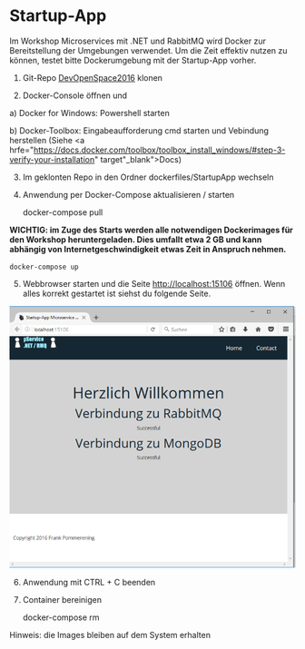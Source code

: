 # Startup-App

Im Workshop Microservices mit .NET und RabbitMQ wird Docker zur Bereitstellung der Umgebungen verwendet.
Um die Zeit effektiv nutzen zu können, testet bitte Dockerumgebung mit der Startup-App vorher.

1) Git-Repo <a href="https://github.com/fpommerening/DevOpenSpace2016.git">DevOpenSpace2016</a> klonen 

2) Docker-Console öffnen und

a) Docker for Windows: Powershell starten

b) Docker-Toolbox: Eingabeaufforderung cmd starten und Vebindung herstellen (Siehe <a hrfe="https://docs.docker.com/toolbox/toolbox_install_windows/#step-3-verify-your-installation" target"_blank">Docs</a>)

3) Im geklonten Repo in den Ordner dockerfiles/StartupApp wechseln

4) Anwendung per Docker-Compose aktualisieren / starten 

	docker-compose pull

<b> WICHTIG: im Zuge des Starts werden alle notwendigen Dockerimages für den Workshop heruntergeladen. Dies umfallt etwa 2 GB und kann abhängig von Internetgeschwindigkeit etwas Zeit in Anspruch nehmen.</b>
	
	docker-compose up

5) Webbrowser starten und die Seite <a href ="http://localhost:15106">http://localhost:15106</a> öffnen. 
Wenn alles korrekt gestartet ist siehst du folgende Seite.
<img src="images/startupApp.png" alt="Screenshot Startup-App"/>

6) Anwendung mit CTRL + C beenden

7) Container bereinigen 

	docker-compose rm
	
Hinweis: die Images bleiben auf dem System erhalten
